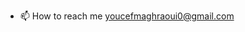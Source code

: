 
- 📫 How to reach me youcefmaghraoui0@gmail.com

<!---
yucifer2612/yucifer2612 is a ✨ special ✨ repository because its `README.md` (this file) appears on your GitHub profile.
You can click the Preview link to take a look at your changes.
--->
